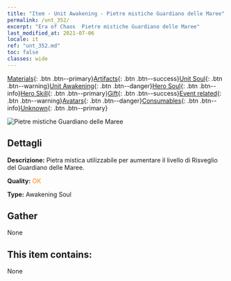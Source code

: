 ```yaml
---
title: "Item - Unit Awakening - Pietre mistiche Guardiano delle Maree"
permalink: /unt_352/
excerpt: "Era of Chaos  Pietre mistiche Guardiano delle Maree"
last_modified_at: 2021-07-06
locale: it
ref: "unt_352.md"
toc: false
classes: wide
---
```

 [Materials](/ItemsIT/){: .btn .btn--primary}[Artifacts](/ItemsIT/Artifacts/){: .btn .btn--success}[Unit Soul](/ItemsIT/UnitSoul/){: .btn .btn--warning}[Unit Awakening](/ItemsIT/UnitAwakening/){: .btn .btn--danger}[Hero Soul](/ItemsIT/HeroSoul/){: .btn .btn--info}[Hero Skill](/ItemsIT/HeroSkill/){: .btn .btn--primary}[Gift](/ItemsIT/Gift/){: .btn .btn--success}[Event related](/ItemsIT/Events/){: .btn .btn--warning}[Avatars](/ItemsIT/Avatars/){: .btn .btn--danger}[Consumables](/ItemsIT/Consumables/){: .btn .btn--info}[Unknown](/ItemsIT/Unknown/){: .btn .btn--primary}

 ![Pietre mistiche Guardiano delle Maree](/images/u/tia_yurenyongshi.jpg)

## Dettagli
 **Descrizione:** Pietra mistica utilizzabile per aumentare il livello di Risveglio del Guardiano delle Maree.

 **Quality:** <span style="color: #FF8C00">OK</span>

 **Type:** Awakening Soul

## Gather

  None

## This item contains:

  None

